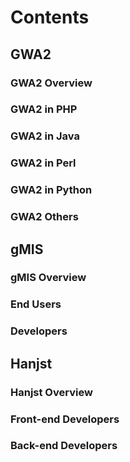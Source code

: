 
# Contents

## GWA2 

### GWA2 Overview

### GWA2 in PHP

### GWA2 in Java

### GWA2 in Perl

### GWA2 in Python

### GWA2 Others

## gMIS

### gMIS Overview

### End Users

### Developers

## Hanjst

### Hanjst Overview

### Front-end Developers

### Back-end Developers
<!--stackedit_data:
eyJoaXN0b3J5IjpbLTE1MzU0MjkyMjFdfQ==
-->